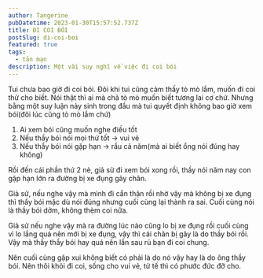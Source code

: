 ```yaml
---
author: Tangerine
pubDatetime: 2023-01-30T15:57:52.737Z
title: ĐI COI BÓI
postSlug: di-coi-boi
featured: true
tags:
  - tản mạn
description: Một vài suy nghĩ về việc đi coi bói
---
```

Tui chưa bao giờ đi coi bói. Đôi khi tui cũng cảm thấy tò mò lắm, muốn đi coi thử cho biết. Nói thật thì ai mà chả tò mò muốn biết tương lai cơ chứ.
Nhưng bằng một suy luận nảy sinh trong đầu mà tui quyết định không bao giờ xem bói(đôi lúc cũng tò mò lắm chứ)

1. Ai xem bói cũng muốn nghe điều tốt
2. Nếu thầy bói nói mọi thứ tốt -> vui vẻ
3. Nếu thầy bói nói gặp hạn -> rầu cả năm(mà ai biết ổng nói đúng hay không)

Rồi đến cái phần thứ 2 nè, giả sử đi xem bói xong rồi, thầy nói năm nay con gặp hạn lớn ra đường bị xe đụng gãy chân.

Giả sử, nếu nghe vậy mà mình đi cẩn thận rồi nhờ vậy mà không bị xe đụng thì thầy bói mặc dù nói đúng nhưng cuối cùng lại thành ra sai. Cuối cùng nói là thầy bói dởm, không thèm coi nữa.

Giả sử nếu nghe vậy mà ra đường lúc nào cũng lo bị xe đụng rồi cuối cùng vì lo lắng quá nên mới bị xe đụng, vậy thì cái chân bị gãy là do thầy bói rồi. Vậy mà thấy thầy bói hay quá nên lần sau rủ bạn đi coi chung.

Nên cuối cùng gặp xui không biết có phải là do nó vậy hay là do ông thầy bói. Nên thôi khỏi đi coi, sống cho vui vẻ, tử tế thì có phước đức đỡ cho.
